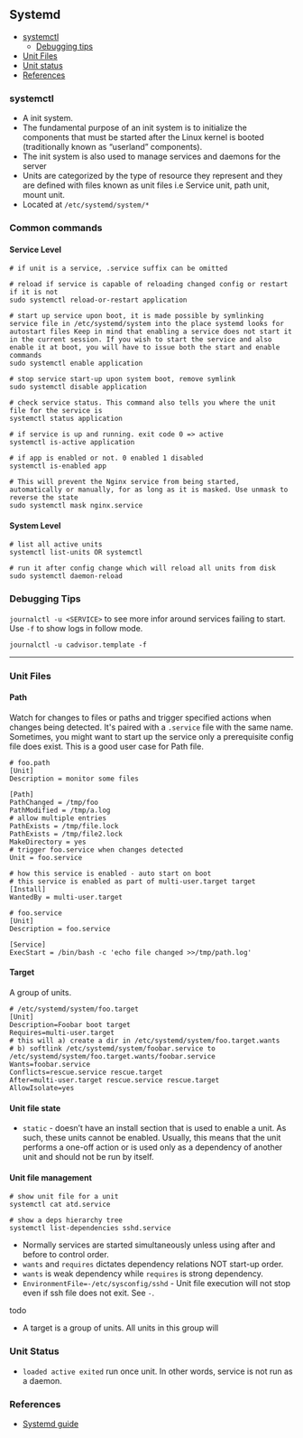 ## Systemd

- [systemctl](#systemctl)
  - [Debugging tips](#debugging-tips)
- [Unit Files](#unit-files)
- [Unit status](#unit-status)
- [References](#references)

### systemctl

- A init system.
- The fundamental purpose of an init system is to initialize the components that must be started after the Linux kernel is booted (traditionally known as “userland” components).
- The init system is also used to manage services and daemons for the server
- Units are categorized by the type of resource they represent and they are defined with files known as unit files i.e Service unit, path unit, mount unit.
- Located at `/etc/systemd/system/*`

### Common commands

#### Service Level

```shell
# if unit is a service, .service suffix can be omitted

# reload if service is capable of reloading changed config or restart if it is not
sudo systemctl reload-or-restart application

# start up service upon boot, it is made possible by symlinking service file in /etc/systemd/system into the place systemd looks for autostart files Keep in mind that enabling a service does not start it in the current session. If you wish to start the service and also enable it at boot, you will have to issue both the start and enable commands
sudo systemctl enable application

# stop service start-up upon system boot, remove symlink
sudo systemctl disable application

# check service status. This command also tells you where the unit file for the service is
systemctl status application

# if service is up and running. exit code 0 => active
systemctl is-active application

# if app is enabled or not. 0 enabled 1 disabled
systemctl is-enabled app

# This will prevent the Nginx service from being started, automatically or manually, for as long as it is masked. Use unmask to reverse the state
sudo systemctl mask nginx.service
```

#### System Level

```shell
# list all active units
systemctl list-units OR systemctl

# run it after config change which will reload all units from disk
sudo systemctl daemon-reload
```

### Debugging Tips

`journalctl -u <SERVICE>` to see more infor around services failing to start. Use `-f` to show logs in follow mode.

```shell
journalctl -u cadvisor.template -f
```

---

### Unit Files

#### Path

Watch for changes to files or paths and trigger specified actions when changes being detected. It's paired with a `.service` file with the same name. Sometimes, you might want to start up the service only a prerequisite config file does exist. This is a good user case for Path file.

```shell
# foo.path
[Unit]
Description = monitor some files

[Path]
PathChanged = /tmp/foo
PathModified = /tmp/a.log
# allow multiple entries
PathExists = /tmp/file.lock
PathExists = /tmp/file2.lock
MakeDirectory = yes
# trigger foo.service when changes detected
Unit = foo.service

# how this service is enabled - auto start on boot
# this service is enabled as part of multi-user.target target
[Install]
WantedBy = multi-user.target

# foo.service
[Unit]
Description = foo.service

[Service]
ExecStart = /bin/bash -c 'echo file changed >>/tmp/path.log'
```

#### Target

A group of units.

```shell
# /etc/systemd/system/foo.target
[Unit]
Description=Foobar boot target
Requires=multi-user.target
# this will a) create a dir in /etc/systemd/system/foo.target.wants
# b) softlink /etc/systemd/system/foobar.service to /etc/systemd/system/foo.target.wants/foobar.service
Wants=foobar.service
Conflicts=rescue.service rescue.target
After=multi-user.target rescue.service rescue.target
AllowIsolate=yes
```

#### Unit file state

- `static` - doesn’t have an install section that is used to enable a unit. As such, these units cannot be enabled. Usually, this means that the unit performs a one-off action or is used only as a dependency of another unit and should not be run by itself.

#### Unit file management

```shell
# show unit file for a unit
systemctl cat atd.service

# show a deps hierarchy tree
systemctl list-dependencies sshd.service
```

- Normally services are started simultaneously unless using after and before to control order.
- `wants` and `requires` dictates dependency relations NOT start-up order.
- `wants` is weak dependency while `requires` is strong dependency.
- `EnvironmentFile=-/etc/sysconfig/sshd` - Unit file execution will not stop even if ssh file does not exit. See `-`.

todo
- A target is a group of units. All units in this group will


### Unit Status

- `loaded active exited` run once unit. In other words, service is not run as a daemon.

### References

- [Systemd guide](https://cloud.tencent.com/developer/article/1516125)
